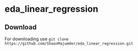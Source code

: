 # eda_linear_regression 
## Download 
For downloading use 
       `git clone https://github.com/ShaonMajumder/eda_linear_regression.git` 
